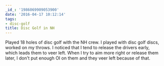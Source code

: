 ```yaml
---
_id_: '1986069909053900'
date: '2016-04-17 10:12:14'
tags:
- disc-golf
title: Disc Golf in NH
---
```


Played 18 holes of disc golf with the NH crew. I played with disc golf discs, worked on my throws. I noticed that I tend to release the
drivers early, which leads them to veer left. When I try to aim more right or release them later, I don't put enough OI on them and they
veer left because of that.
